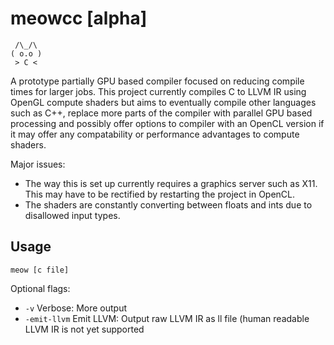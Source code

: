 # meowcc [alpha]

```
 /\_/\
( o.o )
 > C <
 ```
A prototype partially GPU based compiler focused on reducing compile times for larger jobs. This project currently compiles C to LLVM IR using OpenGL compute shaders but aims to eventually compile other languages such as C++, replace more parts of the compiler with parallel GPU based processing and possibly offer options to compiler with an OpenCL version if it may offer any compatability or performance advantages to compute shaders.

Major issues:
- The way this is set up currently requires a graphics server such as X11. This may have to be rectified by restarting the project in OpenCL.
- The shaders are constantly converting between floats and ints due to disallowed input types.

## Usage

```
meow [c file]
```

Optional flags:
- `-v` Verbose: More output
- `-emit-llvm` Emit LLVM: Output raw LLVM IR as ll file (human readable LLVM IR is not yet supported